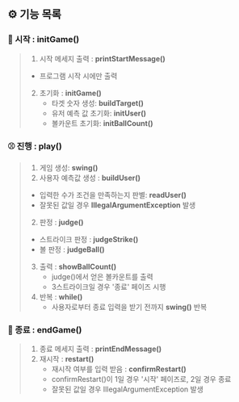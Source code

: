 ## ⚙️ 기능 목록
### 🏁 시작 : **initGame()**

> 1. 시작 메세지 출력 : **printStartMessage()**
>   * 프로그램 시작 시에만 출력
   > 2. 초기화 : **initGame()**
   >    * 타겟 숫자 생성: **buildTarget()**
   >    * 유저 예측 값 초기화: **initUser()**
   >    * 볼카운트 초기화: **initBallCount()**


### ⚾️ 진행 : play()
> 1. 게임 생성: **swing()**
> 1. 사용자 예측값 생성 : **buildUser()**
>   * 입력한 수가 조건을 만족하는지 판별: **readUser()**
>   * 잘못된 값일 경우 **IllegalArgumentException** 발생
> 2. 판정 : **judge()**
>   * 스트라이크 판정 : **judgeStrike()**
>   * 볼 판정 : **judgeBall()**
> 3. 출력 : **showBallCount()**
>    * judge()에서 얻은 볼카운트를 출력
>    * 3스트라이크일 경우 '종료' 페이즈 시행
> 5. 반복 : **while()**
>    * 사용자로부터 종료 입력을 받기 전까지 **swing()** 반복

### 🧹 종료 : **endGame()**
> 1. 종료 메세지 출력 : **printEndMessage()**
> 2. 재시작 : **restart()**
>    * 재시작 여부를 입력 받음 : **confirmRestart()**
>    *  confirmRestart()이 1일 경우 '시작' 페이즈로, 2일 경우 종료
>    * 잘못된 값일 경우 IllegalArgumentException 발생
